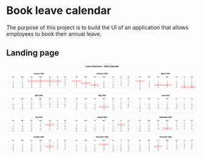 # Book leave calendar

The purpose of this project is to build the UI of an application that allows employees to book their annual leave. 


## Landing page
![Diagram](images/landing_page.png)